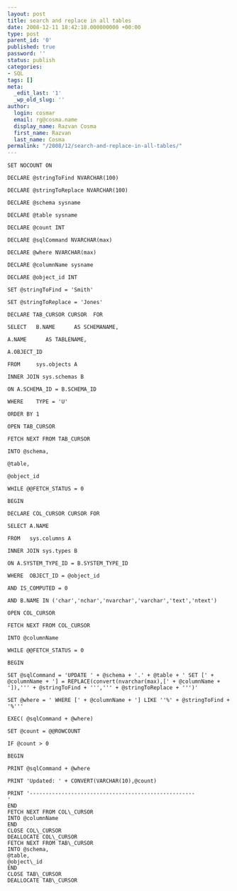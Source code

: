 ```yaml
---
layout: post
title: search and replace in all tables
date: 2008-12-11 18:42:18.000000000 +00:00
type: post
parent_id: '0'
published: true
password: ''
status: publish
categories:
- SQL
tags: []
meta:
  _edit_last: '1'
  _wp_old_slug: ''
author:
  login: cosmar
  email: rg@cosma.name
  display_name: Razvan Cosma
  first_name: Razvan
  last_name: Cosma
permalink: "/2008/12/search-and-replace-in-all-tables/"
---
```

<p><code>SET NOCOUNT ON<br />
DECLARE @stringToFind NVARCHAR(100)<br />
DECLARE @stringToReplace NVARCHAR(100)<br />
DECLARE @schema sysname<br />
DECLARE @table sysname<br />
DECLARE @count INT<br />
DECLARE @sqlCommand NVARCHAR(max)<br />
DECLARE @where NVARCHAR(max)<br />
DECLARE @columnName sysname<br />
DECLARE @object_id INT<br />
SET @stringToFind = 'Smith'<br />
SET @stringToReplace = 'Jones'<br />
DECLARE TAB_CURSOR CURSOR  FOR<br />
SELECT   B.NAME      AS SCHEMANAME,<br />
A.NAME      AS TABLENAME,<br />
A.OBJECT_ID<br />
FROM     sys.objects A<br />
INNER JOIN sys.schemas B<br />
ON A.SCHEMA_ID = B.SCHEMA_ID<br />
WHERE    TYPE = 'U'<br />
ORDER BY 1<br />
OPEN TAB_CURSOR<br />
FETCH NEXT FROM TAB_CURSOR<br />
INTO @schema,<br />
@table,<br />
@object_id<br />
WHILE @@FETCH_STATUS = 0<br />
BEGIN<br />
DECLARE COL_CURSOR CURSOR FOR<br />
SELECT A.NAME<br />
FROM   sys.columns A<br />
INNER JOIN sys.types B<br />
ON A.SYSTEM_TYPE_ID = B.SYSTEM_TYPE_ID<br />
WHERE  OBJECT_ID = @object_id<br />
AND IS_COMPUTED = 0<br />
AND B.NAME IN ('char','nchar','nvarchar','varchar','text','ntext')<br />
OPEN COL_CURSOR<br />
FETCH NEXT FROM COL_CURSOR<br />
INTO @columnName<br />
WHILE @@FETCH_STATUS = 0<br />
BEGIN<br />
SET @sqlCommand = 'UPDATE ' + @schema + '.' + @table + ' SET [' +  @columnName + '] = REPLACE(convert(nvarchar(max),[' + @columnName +  ']),''' + @stringToFind + ''',''' + @stringToReplace + ''')'<br />
SET @where = ' WHERE [' + @columnName + '] LIKE ''%' + @stringToFind + '%'''<br />
EXEC( @sqlCommand + @where)<br />
SET @count = @@ROWCOUNT<br />
IF @count &gt; 0<br />
BEGIN<br />
PRINT @sqlCommand + @where<br />
PRINT 'Updated: ' + CONVERT(VARCHAR(10),@count)<br />
PRINT '----------------------------------------------------
'  
END  
FETCH NEXT FROM COL\_CURSOR  
INTO @columnName  
END  
CLOSE COL\_CURSOR  
DEALLOCATE COL\_CURSOR  
FETCH NEXT FROM TAB\_CURSOR  
INTO @schema,  
@table,  
@object\_id  
END  
CLOSE TAB\_CURSOR  
DEALLOCATE TAB\_CURSOR

